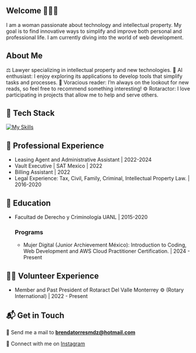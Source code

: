 ## Welcome 🙌🏼✨
I am a woman passionate about technology and intellectual property. My goal is to find innovative ways to simplify and improve both personal and professional life. I am currently diving into the world of web development.

## About Me 
⚖️ Lawyer specializing in intellectual property and new technologies.
🤖 AI enthusiast: I enjoy exploring its applications to develop tools that simplify tasks and processes.
📖 Voracious reader: I’m always on the lookout for new reads, so feel free to recommend something interesting!
⚙️ Rotaractor: I love participating in projects that allow me to help and serve others.

## 🌱 Tech Stack

[![My Skills](https://skillicons.dev/icons?i=html,css,js,py,vscode,windows,gmail,linkedin,instagram)](https://skillicons.dev)

## 💼 Professional Experience
- Leasing Agent and Administrative Assistant | 2022-2024
- Vault Executive | SAT Mexico | 2022
- Billing Assistant | 2022
- Legal Experience: Tax, Civil, Family, Criminal, Intellectual Property Law. | 2016-2020

## 🏫 Education 
- Facultad de Derecho y Criminología UANL | 2015-2020
    ### Programs
    - Mujer Digital (Junior Archievement México): Introduction to Coding, Web Development and AWS Cloud Practitioner Certification. | 2024 - Present

## 🤝🏼 Volunteer Experience
- Member and Past President of Rotaract Del Valle Monterrey ⚙️ (Rotary International) | 2022 - Present

## 📬 Get in Touch

🤖 Send me a mail to <b>brendatorresmdz@hotmail.com</b>

💬 Connect with me on [Instagram](https://www.instagram.com/let_torrez/)
